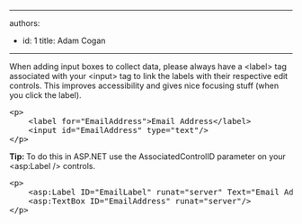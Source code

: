 

---
authors:
  - id: 1
    title: Adam Cogan
---




<span class='intro'> <p>
                    When adding input boxes to collect data, please always have a &lt;label&gt; tag
                    associated with your &lt;input&gt; tag to link the labels with their respective
                    edit controls. This improves accessibility and gives nice focusing stuff (when you
                    click the label).</p> </span>

<dl class="code"><dt><pre>&lt;p&gt;
    &lt;label for=&quot;EmailAddress&quot;&gt;Email&#160;Address&lt;/label&gt;
    &lt;input id=&quot;EmailAddress&quot;&#160;type=&quot;text&quot;/&gt;
&lt;/p&gt;</pre></dt></dl><p>
                    <b>Tip&#58; </b>To do this in ASP.NET use the AssociatedControlID parameter on your &lt;asp&#58;Label&#160;/&gt;
                    controls.</p><dl class="code"><dt><pre>&lt;p&gt;
    &lt;asp&#58;Label ID=&quot;EmailLabel&quot; runat=&quot;server&quot; Text=&quot;Email&#160;Address&quot; AssociatedControlID=&quot;EmailAddress&quot;/&gt;
    &lt;asp&#58;TextBox ID=&quot;EmailAddress&quot; runat=&quot;server&quot;/&gt;
&lt;/p&gt;</pre></dt></dl>


